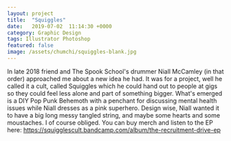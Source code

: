 ```yaml
---
layout: project
title:  "Squiggles"
date:   2019-07-02  11:14:30 +0000
category: Graphic Design
tags: Illustrator Photoshop
featured: false
image: /assets/chumchi/squiggles-blank.jpg
---
```

In late 2018 friend and The Spook School's drummer Niall McCamley (in that order) approached me about a new idea he had. It was for a project, well he called it a cult, called Squiggles which he could hand out to people at gigs so they could feel less alone and part of something bigger. What's emerged is a DIY Pop Punk Behemoth with a penchant for discussing mental health issues while Niall dresses as a pink superhero.
Design wise, Niall wanted it to have a big long messy tangled string, and maybe some hearts and some moustaches. I of course obliged.
You can buy merch and listen to the EP here: https://squigglescult.bandcamp.com/album/the-recruitment-drive-ep
